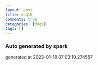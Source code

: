 ```yaml
---
layout: post
title: dog10
comments: true
categories: [dogs]
tags: []
---
```


### Auto generated by spark
generated at 2023-01-18 07:03:10.274557
